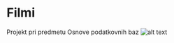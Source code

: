 # Filmi
Projekt pri predmetu Osnove podatkovnih baz
![alt text](https://github.com/anamkravanja/Filmi/blob/master/Diagram1.jpeg)
